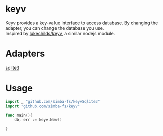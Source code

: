 # keyv
Keyv provides a key-value interface to access database. By changing the adapter, you can change the database you use.  
Inspired by [lukechilds/keyv](https://github.com/lukechilds/keyv), a similar nodejs module.  

# Adapters
[sqlite3](https://github.com/simba-fs/keyvSqlite3)

# Usage
```go
import _ "github.com/simba-fs/keyvSqlite3"
import "github.com/simba-fs/keyv"

func main(){
	db, err := keyv.New()

}

```
